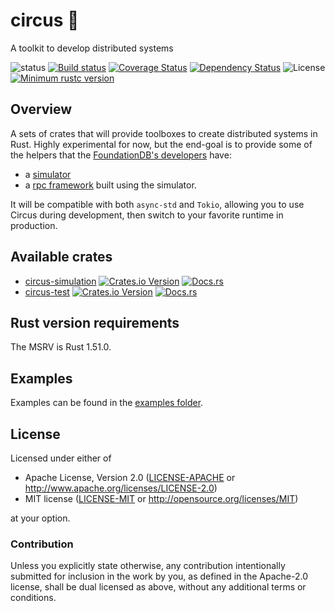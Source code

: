 # circus :circus_tent:
A toolkit to develop distributed systems

![status](https://img.shields.io/badge/status-experimental-red)
[![Build status](https://github.com/PierreZ/circus/workflows/Build%20and%20test/badge.svg)](https://github.com/PierreZ/circus/actions)
[![Coverage Status](https://coveralls.io/repos/github/PierreZ/circus/badge.svg?branch=main)](https://coveralls.io/github/PierreZ/circus?branch=main)
[![Dependency Status](https://deps.rs/repo/github/PierreZ/circus/status.svg)](https://deps.rs/repo/github/PierreZ/circus)
![License](https://img.shields.io/badge/license-Apache--2.0_OR_MIT-blue.svg)
[![Minimum rustc version](https://img.shields.io/badge/rustc-1.51.0+-lightgray.svg)](#rust-version-requirements)

## Overview

A sets of crates that will provide toolboxes to create distributed systems in Rust.
Highly experimental for now, but the end-goal is to provide some of the helpers that the [FoundationDB's developers](https://www.foundationdb.org/) have:
* a [simulator](https://www.youtube.com/watch?v=4fFDFbi3toc)
* a [rpc framework](https://forums.foundationdb.org/t/why-was-flow-developed/1711/2) built using the simulator.
  
It will be compatible with both `async-std` and `Tokio`, allowing you to use Circus during development, then switch to your favorite runtime in production.

## Available crates

* [circus-simulation](/simulation) [![Crates.io Version](https://img.shields.io/crates/v/circus_simulation.svg)](https://crates.io/crates/circus_simulation) [![Docs.rs](https://img.shields.io/docsrs/circus_simulation)](https://docs.rs/circus_simulation)
* [circus-test](/test) [![Crates.io Version](https://img.shields.io/crates/v/circus_test.svg)](https://crates.io/crates/circus_test) [![Docs.rs](https://img.shields.io/docsrs/circus_test)](https://docs.rs/circus_test)

## Rust version requirements

The MSRV is Rust 1.51.0.

## Examples

Examples can be found in the [examples folder](simulation/examples).

## License

Licensed under either of

* Apache License, Version 2.0 ([LICENSE-APACHE](LICENSE-APACHE) or http://www.apache.org/licenses/LICENSE-2.0)
* MIT license ([LICENSE-MIT](LICENSE-MIT) or http://opensource.org/licenses/MIT)

at your option.

### Contribution

Unless you explicitly state otherwise, any contribution intentionally submitted
for inclusion in the work by you, as defined in the Apache-2.0 license, shall be
dual licensed as above, without any additional terms or conditions.
